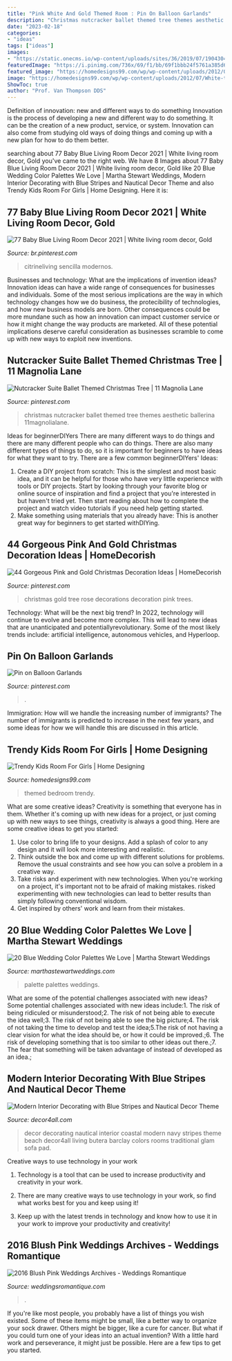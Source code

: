 ```yaml
---
title: "Pink White And Gold Themed Room : Pin On Balloon Garlands"
description: "Christmas nutcracker ballet themed tree themes aesthetic ballerina 11magnolialane"
date: "2023-02-18"
categories:
- "ideas"
tags: ["ideas"]
images:
- "https://static.onecms.io/wp-content/uploads/sites/36/2019/07/19043040/blue-color-palette-sam-kirk-0318.jpg"
featuredImage: "https://i.pinimg.com/736x/69/f1/bb/69f1bbb24f5761a385d63a7e918ad4e9.jpg"
featured_image: "https://homedesigns99.com/wp/wp-content/uploads/2012/07/White-themed-bedroom.jpg"
image: "https://homedesigns99.com/wp/wp-content/uploads/2012/07/White-themed-bedroom.jpg"
ShowToc: true
author: "Prof. Van Thompson DDS"
---
```



Definition of innovation: new and different ways to do something
Innovation is the process of developing a new and different way to do something. It can be the creation of a new product, service, or system. Innovation can also come from studying old ways of doing things and coming up with a new plan for how to do them better.

	

		
searching about 77 Baby Blue Living Room Decor 2021 | White living room decor, Gold you've came to the right web. We have 8 Images about 77 Baby Blue Living Room Decor 2021 | White living room decor, Gold like 20 Blue Wedding Color Palettes We Love | Martha Stewart Weddings, Modern Interior Decorating with Blue Stripes and Nautical Decor Theme and also Trendy Kids Room For Girls | Home Designing. Here it is:
		
    
## 77 Baby Blue Living Room Decor 2021 | White Living Room Decor, Gold

<img loading=lazy src="https://i.pinimg.com/736x/57/3e/93/573e93aea8df20f9f156b6bc484de767.jpg" onerror="this.onerror=null;this.src='https://tse4.mm.bing.net/th?id=OIP.QjTLUoBIVuJIj_hbh6wrQQHaLG&amp;pid=15.1';" alt="77 Baby Blue Living Room Decor 2021 | White living room decor, Gold">

_Source: br.pinterest.com_

>citrineliving sencilla modernos. 

	

Businesses and technology: What are the implications of invention ideas?
Innovation ideas can have a wide range of consequences for businesses and individuals. Some of the most serious implications are the way in which technology changes how we do business, the protecibility of technologies, and how new business models are born. Other consequences could be more mundane such as how an innovation can impact customer service or how it might change the way products are marketed. All of these potential implications deserve careful consideration as businesses scramble to come up with new ways to exploit new inventions.

    
## Nutcracker Suite Ballet Themed Christmas Tree | 11 Magnolia Lane

<img loading=lazy src="https://i.pinimg.com/736x/ea/fc/a1/eafca18ce5f894997db6b6084cc79f7e.jpg" onerror="this.onerror=null;this.src='https://tse1.mm.bing.net/th?id=OIP.r4geItw3TG_iRn-PiSVBHwHaLL&amp;pid=15.1';" alt="Nutcracker Suite Ballet Themed Christmas Tree | 11 Magnolia Lane">

_Source: pinterest.com_

>christmas nutcracker ballet themed tree themes aesthetic ballerina 11magnolialane. 

	

Ideas for beginnerDIYers
There are many different ways to do things and there are many different people who can do things. There are also many different types of things to do, so it is important for beginners to have ideas for what they want to try. There are a few common beginnerDIYers' Ideas: 
1. Create a DIY project from scratch: This is the simplest and most basic idea, and it can be helpful for those who have very little experience with tools or DIY projects. Start by looking through your favorite blog or online source of inspiration and find a project that you're interested in but haven't tried yet. Then start reading about how to complete the project and watch video tutorials if you need help getting started. 
2. Make something using materials that you already have: This is another great way for beginners to get started withDIYing.

    
## 44 Gorgeous Pink And Gold Christmas Decoration Ideas | HomeDecorish

<img loading=lazy src="https://i.pinimg.com/736x/9a/51/b4/9a51b4c3ea147251fd7be5b6bc144e6b.jpg" onerror="this.onerror=null;this.src='https://tse2.mm.bing.net/th?id=OIP.fCdOCNJLM5AhVTSEAs2vxQHaNK&amp;pid=15.1';" alt="44 Gorgeous Pink and Gold Christmas Decoration Ideas | HomeDecorish">

_Source: pinterest.com_

>christmas gold tree rose decorations decoration pink trees. 

	

Technology: What will be the next big trend?
In 2022, technology will continue to evolve and become more complex. This will lead to new ideas that are unanticipated and potentiallyrevolutionary. Some of the most likely trends include: artificial intelligence, autonomous vehicles, and Hyperloop.

    
## Pin On Balloon Garlands

<img loading=lazy src="https://i.pinimg.com/736x/69/f1/bb/69f1bbb24f5761a385d63a7e918ad4e9.jpg" onerror="this.onerror=null;this.src='https://tse2.mm.bing.net/th?id=OIP.ylmtoVRhgJiujJ6Xzq4tSQHaJ3&amp;pid=15.1';" alt="Pin on Balloon Garlands">

_Source: pinterest.com_

>. 

	

Immigration: How will we handle the increasing number of immigrants?
The number of immigrants is predicted to increase in the next few years, and some ideas for how we will handle this are discussed in this article.

    
## Trendy Kids Room For Girls | Home Designing

<img loading=lazy src="https://homedesigns99.com/wp/wp-content/uploads/2012/07/White-themed-bedroom.jpg" onerror="this.onerror=null;this.src='https://tse2.mm.bing.net/th?id=OIP.k6U4VqGZXOdgJZCkr7usEAHaFx&amp;pid=15.1';" alt="Trendy Kids Room For Girls | Home Designing">

_Source: homedesigns99.com_

>themed bedroom trendy. 

	

What are some creative ideas?
Creativity is something that everyone has in them. Whether it's coming up with new ideas for a project, or just coming up with new ways to see things, creativity is always a good thing. Here are some creative ideas to get you started: 
1) Use color to bring life to your designs. Add a splash of color to any design and it will look more interesting and realistic. 
2) Think outside the box and come up with different solutions for problems. Remove the usual constraints and see how you can solve a problem in a creative way. 
3) Take risks and experiment with new technologies. When you're working on a project, it's important not to be afraid of making mistakes. risked experimenting with new technologies can lead to better results than simply following conventional wisdom. 
4) Get inspired by others' work and learn from their mistakes.

    
## 20 Blue Wedding Color Palettes We Love | Martha Stewart Weddings

<img loading=lazy src="https://static.onecms.io/wp-content/uploads/sites/36/2019/07/19043040/blue-color-palette-sam-kirk-0318.jpg" onerror="this.onerror=null;this.src='https://tse2.mm.bing.net/th?id=OIP.p_BnSOFfgvRPGBvNM_Yp1wHaKH&amp;pid=15.1';" alt="20 Blue Wedding Color Palettes We Love | Martha Stewart Weddings">

_Source: marthastewartweddings.com_

>palette palettes weddings. 

	

What are some of the potential challenges associated with new ideas?
Some potential challenges associated with new ideas include:1. The risk of being ridiculed or misunderstood;2. The risk of not being able to execute the idea well;3. The risk of not being able to see the big picture;4. The risk of not taking the time to develop and test the idea;5.The risk of not having a clear vision for what the idea should be, or how it could be improved.;6. The risk of developing something that is too similar to other ideas out there.;7. The fear that something will be taken advantage of instead of developed as an idea.;
    
## Modern Interior Decorating With Blue Stripes And Nautical Decor Theme

<img loading=lazy src="http://www.decor4all.com/wp-content/uploads/2014/05/nautical-decor-ideas-stripes-white-blue-colors-12.jpg" onerror="this.onerror=null;this.src='https://tse3.mm.bing.net/th?id=OIP.a_Vpb2WKunwMTlXVY96uCgAAAA&amp;pid=15.1';" alt="Modern Interior Decorating with Blue Stripes and Nautical Decor Theme">

_Source: decor4all.com_

>decor decorating nautical interior coastal modern navy stripes theme beach decor4all living butera barclay colors rooms traditional glam sofa pad. 

	

Creative ways to use technology in your work
1. Technology is a tool that can be used to increase productivity and creativity in your work.
2. There are many creative ways to use technology in your work, so find what works best for you and keep using it!

3. Keep up with the latest trends in technology and know how to use it in your work to improve your productivity and creativity!

    
## 2016 Blush Pink Weddings Archives - Weddings Romantique

<img loading=lazy src="https://weddingsromantique.com/wp/wp-content/uploads/2015/01/2016-Blush-Pink-Wedding-Reception-Decorations.jpg" onerror="this.onerror=null;this.src='https://tse3.mm.bing.net/th?id=OIP.3-DOhcCxMlNJO20EUaC76AHaJ1&amp;pid=15.1';" alt="2016 Blush Pink Weddings Archives - Weddings Romantique">

_Source: weddingsromantique.com_

>. 

	

If you're like most people, you probably have a list of things you wish existed. Some of these items might be small, like a better way to organize your sock drawer. Others might be bigger, like a cure for cancer. But what if you could turn one of your ideas into an actual invention? With a little hard work and perseverance, it might just be possible. Here are a few tips to get you started.

